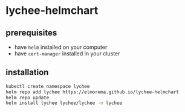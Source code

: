 # lychee-helmchart

## prerequisites

* have `helm` installed on your computer
* have `cert-manager` installed in your cluster

## installation

```bash
kubectl create namespace lychee
helm repo add lychee https://elmorema.github.io/lychee-helmchart
helm repo update
helm install lychee lychee/lychee -n lychee
```
